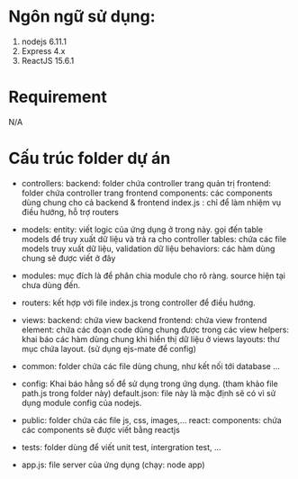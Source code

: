 # Ngôn ngữ sử dụng:
  1. nodejs 6.11.1
  2. Express 4.x
  3. ReactJS 15.6.1

# Requirement
   N/A
   
# Cấu trúc folder dự án
- controllers:
    backend: folder chứa controller trang quản trị
    frontend: folder chứa controller trang frontend
    components: các components dùng chung cho cả backend & frontend
    index.js : chỉ để làm nhiệm vụ điều hướng, hỗ trợ routers

- models:
    entity: viết logic của ứng dụng ở trong này. gọi đến table models để truy xuất dữ liệu và trả ra cho controller
    tables: chứa các file models truy xuất dữ liệu, validation dữ liệu
    behaviors: các hàm dùng chung sẽ được viết ở đây

- modules: mục đích là để phân chia module cho rõ ràng. source hiện tại chưa dùng đến.

- routers: kết hợp với file index.js trong controller để điều hướng.

- views:
    backend: chứa view backend
    frontend: chứa view frontend
    element: chứa các đoạn code dùng chung được trong các view
    helpers: khai báo các hàm dùng chung khi hiển thị dữ liệu ở views
    layouts: thư mục chứa layout. (sử dụng ejs-mate để config)

- common: folder chứa các file dùng chung, như kết nối tới database ...

- config: Khai báo hằng số để sử dụng trong ứng dụng. (tham khảo file path.js trong folder này)
      default.json: file này là mặc định sẽ có vì sử dụng module config của nodejs.

- public: folder chứa các file js, css, images,...
    react:
        components: chứa các components sẽ được viết bằng reactjs

- tests: folder dùng để viết unit test, intergration test, ...

- app.js: file server của ứng dụng (chạy: node app)
